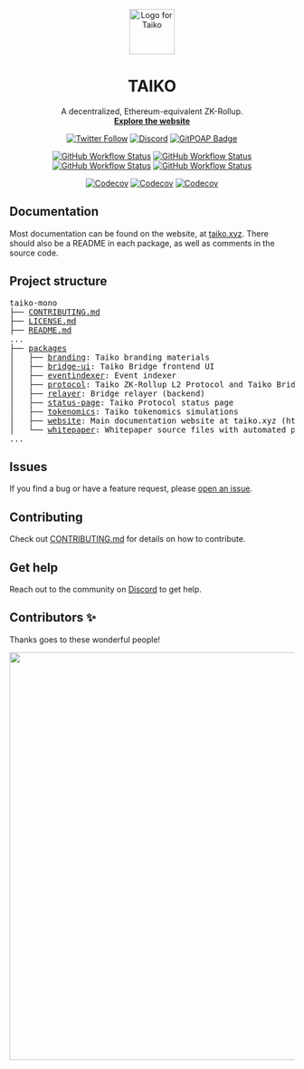 <p align="center">
  <img src="./packages/branding/Logo/SVG/Taiko_Logo_Fluo.svg" width="80" alt="Logo for Taiko" />
</p>

<h1 align="center">
  TAIKO
</h1>

<p align="center">
  A decentralized, Ethereum-equivalent ZK-Rollup.
  <br />
  <a href="https://taiko.xyz" target="_blank"><strong>Explore the website</strong></a>
</p>

<div align="center">

[![Twitter Follow](https://img.shields.io/twitter/follow/taikoxyz?style=social)](https://twitter.com/taikoxyz)
[![Discord](https://img.shields.io/discord/984015101017346058?color=%235865F2&label=Discord&logo=discord&logoColor=%23fff)](https://discord.gg/taikoxyz)
[![GitPOAP Badge](https://public-api.gitpoap.io/v1/repo/taikoxyz/taiko-mono/badge)](https://www.gitpoap.io/gh/taikoxyz/taiko-mono)

[![GitHub Workflow Status](https://img.shields.io/github/actions/workflow/status/taikoxyz/taiko-mono/protocol.yml?branch=main&label=Protocol&logo=github)](https://github.com/taikoxyz/taiko-mono/actions/workflows/protocol.yml)
[![GitHub Workflow Status](https://img.shields.io/github/actions/workflow/status/taikoxyz/taiko-mono/relayer.yml?branch=main&label=Relayer&logo=github)](https://github.com/taikoxyz/taiko-mono/actions/workflows/relayer.yml)
[![GitHub Workflow Status](https://img.shields.io/github/actions/workflow/status/taikoxyz/taiko-mono/bridge-ui.yml?branch=main&label=Bridge%20UI&logo=github)](https://github.com/taikoxyz/taiko-mono/actions/workflows/bridge-ui.yml)
[![GitHub Workflow Status](https://img.shields.io/github/actions/workflow/status/taikoxyz/taiko-mono/website.yml?branch=main&label=Website&logo=github)](https://github.com/taikoxyz/taiko-mono/actions/workflows/website.yml)

[![Codecov](https://img.shields.io/codecov/c/github/taikoxyz/taiko-mono?flag=protocol&label=Protocol&logo=codecov&token=E468X2PTJC)](https://app.codecov.io/gh/taikoxyz/taiko-mono/tree/main/packages/protocol)
[![Codecov](https://img.shields.io/codecov/c/github/taikoxyz/taiko-mono?flag=relayer&label=Relayer&logo=codecov&token=E468X2PTJC)](https://app.codecov.io/gh/taikoxyz/taiko-mono/tree/main/packages/relayer)
[![Codecov](https://img.shields.io/codecov/c/github/taikoxyz/taiko-mono?flag=bridge-ui&label=Bridge%20UI&logo=codecov&token=E468X2PTJC)](https://app.codecov.io/gh/taikoxyz/taiko-mono/tree/main/packages/bridge-ui)

</div>

## Documentation

Most documentation can be found on the website, at [taiko.xyz](https://taiko.xyz). There should also be a README in each package, as well as comments in the source code.

## Project structure

<pre>
taiko-mono
├── <a href="./CONTRIBUTING.md">CONTRIBUTING.md</a>
├── <a href="./LICENSE.md">LICENSE.md</a>
├── <a href="./README.md">README.md</a>
...
├── <a href="./packages">packages</a>
│   ├── <a href="./packages/branding">branding</a>: Taiko branding materials
│   ├── <a href="./packages/bridge-ui">bridge-ui</a>: Taiko Bridge frontend UI
│   ├── <a href="./packages/protocol">eventindexer</a>: Event indexer
│   ├── <a href="./packages/protocol">protocol</a>: Taiko ZK-Rollup L2 Protocol and Taiko Bridge smart contracts
│   ├── <a href="./packages/relayer">relayer</a>: Bridge relayer (backend)
│   ├── <a href="./packages/status-page">status-page</a>: Taiko Protocol status page
│   ├── <a href="./packages/tokenomics">tokenomics</a>: Taiko tokenomics simulations
│   ├── <a href="./packages/website">website</a>: Main documentation website at taiko.xyz (https://taiko.xyz/)
│   └── <a href="./packages/whitepaper">whitepaper</a>: Whitepaper source files with automated publishing
...
</pre>

## Issues

If you find a bug or have a feature request, please [open an issue](https://github.com/taikoxyz/taiko-mono/issues/new/choose).

## Contributing

Check out [CONTRIBUTING.md](./CONTRIBUTING.md) for details on how to contribute.

## Get help

Reach out to the community on [Discord](https://discord.gg/taikoxyz) to get help.

## Contributors ✨

Thanks goes to these wonderful people!

<a href="https://github.com/taikoxyz/taiko-mono/graphs/contributors">
  <p align="center">
    <img width="720" src="https://contrib.rocks/image?repo=taikoxyz/taiko-mono" />
  </p>
</a>
